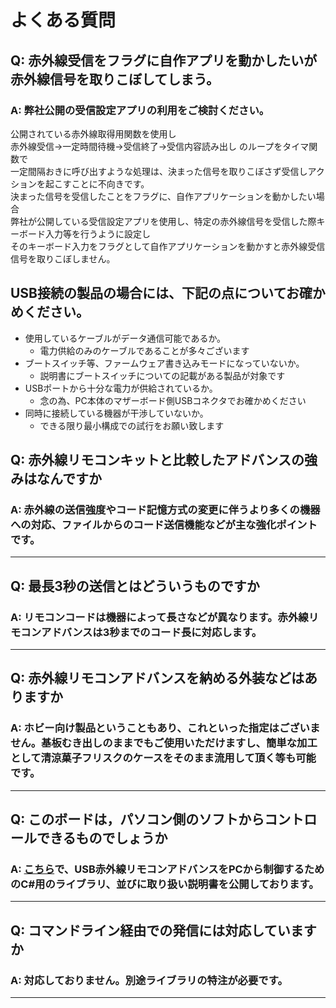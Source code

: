 # よくある質問

## Q: 赤外線受信をフラグに自作アプリを動かしたいが赤外線信号を取りこぼしてしまう。

### A: 弊社公開の受信設定アプリの利用をご検討ください。  

公開されている赤外線取得用関数を使用し  
赤外線受信→一定時間待機→受信終了→受信内容読み出し のループをタイマ関数で  
一定間隔おきに呼び出すような処理は、決まった信号を取りこぼさず受信しアクションを起こすことに不向きです。  
決まった信号を受信したことをフラグに、自作アプリケーションを動かしたい場合  
弊社が公開している受信設定アプリを使用し、特定の赤外線信号を受信した際キーボード入力等を行うように設定し  
そのキーボード入力をフラグとして自作アプリケーションを動かすと赤外線受信信号を取りこぼしません。

## USB接続の製品の場合には、下記の点についてお確かめください。

 - 使用しているケーブルがデータ通信可能であるか。
   - 電力供給のみのケーブルであることが多々ございます
 - ブートスイッチ等、ファームウェア書き込みモードになっていないか。
   - 説明書にブートスイッチについての記載がある製品が対象です
 - USBポートから十分な電力が供給されているか。
   - 念の為、PC本体のマザーボード側USBコネクタでお確かめください
 - 同時に接続している機器が干渉していないか。
   - できる限り最小構成での試行をお願い致します
   

## Q: 赤外線リモコンキットと比較したアドバンスの強みはなんですか

### A: 赤外線の送信強度やコード記憶方式の変更に伴うより多くの機器への対応、ファイルからのコード送信機能などが主な強化ポイントです。

----

## Q: 最長3秒の送信とはどういうものですか

### A: リモコンコードは機器によって長さなどが異なります。赤外線リモコンアドバンスは3秒までのコード長に対応します。

----

## Q: 赤外線リモコンアドバンスを納める外装などはありますか

### A: ホビー向け製品ということもあり、これといった指定はございません。基板むき出しのままでもご使用いただけますし、簡単な加工として清涼菓子フリスクのケースをそのまま流用して頂く等も可能です。

----

## Q: このボードは，パソコン側のソフトからコントロールできるものでしょうか

### A: [こちら](https://github.com/bit-trade-one/USB-IRRemocon-ADVANCE/tree/master/Library)で、USB赤外線リモコンアドバンスをPCから制御するためのC#用のライブラリ、並びに取り扱い説明書を公開しております。

----

## Q: コマンドライン経由での発信には対応していますか

### A: 対応しておりません。別途ライブラリの特注が必要です。


----

